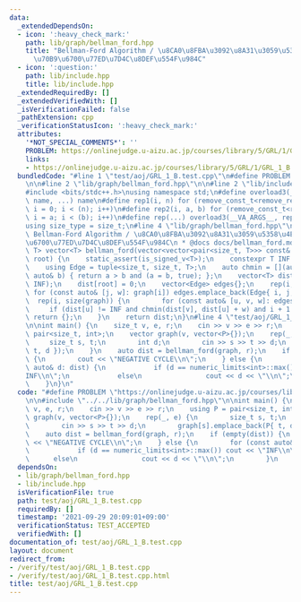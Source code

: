 ```yaml
---
data:
  _extendedDependsOn:
  - icon: ':heavy_check_mark:'
    path: lib/graph/bellman_ford.hpp
    title: "Bellman-Ford Algorithm / \u8CA0\u8FBA\u3092\u8A31\u3059\u5358\u4E00\u59CB\
      \u70B9\u6700\u77ED\u7D4C\u8DEF\u554F\u984C"
  - icon: ':question:'
    path: lib/include.hpp
    title: lib/include.hpp
  _extendedRequiredBy: []
  _extendedVerifiedWith: []
  _isVerificationFailed: false
  _pathExtension: cpp
  _verificationStatusIcon: ':heavy_check_mark:'
  attributes:
    '*NOT_SPECIAL_COMMENTS*': ''
    PROBLEM: https://onlinejudge.u-aizu.ac.jp/courses/library/5/GRL/1/GRL_1_B
    links:
    - https://onlinejudge.u-aizu.ac.jp/courses/library/5/GRL/1/GRL_1_B
  bundledCode: "#line 1 \"test/aoj/GRL_1_B.test.cpp\"\n#define PROBLEM \"https://onlinejudge.u-aizu.ac.jp/courses/library/5/GRL/1/GRL_1_B\"\
    \n\n#line 2 \"lib/graph/bellman_ford.hpp\"\n\n#line 2 \"lib/include.hpp\"\n\n\
    #include <bits/stdc++.h>\nusing namespace std;\n#define overload3(_NULL, _2, _3,\
    \ name, ...) name\n#define rep1(i, n) for (remove_const_t<remove_reference_t<decltype(n)>>\
    \ i = 0; i < (n); i++)\n#define rep2(i, a, b) for (remove_const_t<remove_reference_t<decltype(b)>>\
    \ i = a; i < (b); i++)\n#define rep(...) overload3(__VA_ARGS__, rep2, rep1)(__VA_ARGS__)\n\
    using size_type = size_t;\n#line 4 \"lib/graph/bellman_ford.hpp\"\n\n/**\n * @brief\
    \ Bellman-Ford Algorithm / \u8CA0\u8FBA\u3092\u8A31\u3059\u5358\u4E00\u59CB\u70B9\
    \u6700\u77ED\u7D4C\u8DEF\u554F\u984C\n * @docs docs/bellman_ford.md\n*/\n\ntemplate<typename\
    \ T> vector<T> bellman_ford(vector<vector<pair<size_t, T>>> const& graph, size_t\
    \ root) {\n    static_assert(is_signed_v<T>);\n    constexpr T INF = numeric_limits<T>::max();\n\
    \    using Edge = tuple<size_t, size_t, T>;\n    auto chmin = [](auto& a, const\
    \ auto& b) { return a > b and (a = b, true); };\n    vector<T> dist(size(graph),\
    \ INF);\n    dist[root] = 0;\n    vector<Edge> edges{};\n    rep(i, size(graph))\
    \ for (const auto& [j, w]: graph[i]) edges.emplace_back(Edge{ i, j, w });\n  \
    \  rep(i, size(graph)) {\n        for (const auto& [u, v, w]: edges)\n       \
    \     if (dist[u] != INF and chmin(dist[v], dist[u] + w) and i + 1 == size(graph))\
    \ return {};\n    }\n    return dist;\n}\n#line 4 \"test/aoj/GRL_1_B.test.cpp\"\
    \n\nint main() {\n    size_t v, e, r;\n    cin >> v >> e >> r;\n    using P =\
    \ pair<size_t, int>;\n    vector graph(v, vector<P>{});\n    rep(_, e) {\n   \
    \     size_t s, t;\n        int d;\n        cin >> s >> t >> d;\n        graph[s].emplace_back(P{\
    \ t, d });\n    }\n    auto dist = bellman_ford(graph, r);\n    if (empty(dist))\
    \ {\n        cout << \"NEGATIVE CYCLE\\n\";\n    } else {\n        for (const\
    \ auto& d: dist) {\n            if (d == numeric_limits<int>::max()) cout << \"\
    INF\\n\";\n            else\n                cout << d << \"\\n\";\n        }\n\
    \    }\n}\n"
  code: "#define PROBLEM \"https://onlinejudge.u-aizu.ac.jp/courses/library/5/GRL/1/GRL_1_B\"\
    \n\n#include \"../../lib/graph/bellman_ford.hpp\"\n\nint main() {\n    size_t\
    \ v, e, r;\n    cin >> v >> e >> r;\n    using P = pair<size_t, int>;\n    vector\
    \ graph(v, vector<P>{});\n    rep(_, e) {\n        size_t s, t;\n        int d;\n\
    \        cin >> s >> t >> d;\n        graph[s].emplace_back(P{ t, d });\n    }\n\
    \    auto dist = bellman_ford(graph, r);\n    if (empty(dist)) {\n        cout\
    \ << \"NEGATIVE CYCLE\\n\";\n    } else {\n        for (const auto& d: dist) {\n\
    \            if (d == numeric_limits<int>::max()) cout << \"INF\\n\";\n      \
    \      else\n                cout << d << \"\\n\";\n        }\n    }\n}\n"
  dependsOn:
  - lib/graph/bellman_ford.hpp
  - lib/include.hpp
  isVerificationFile: true
  path: test/aoj/GRL_1_B.test.cpp
  requiredBy: []
  timestamp: '2021-09-29 20:09:01+09:00'
  verificationStatus: TEST_ACCEPTED
  verifiedWith: []
documentation_of: test/aoj/GRL_1_B.test.cpp
layout: document
redirect_from:
- /verify/test/aoj/GRL_1_B.test.cpp
- /verify/test/aoj/GRL_1_B.test.cpp.html
title: test/aoj/GRL_1_B.test.cpp
---
```

